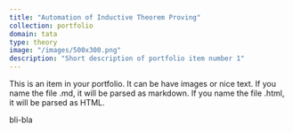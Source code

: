 ```yaml
---
title: "Automation of Inductive Theorem Proving"
collection: portfolio
domain: tata
type: theory
image: "/images/500x300.png"
description: "Short description of portfolio item number 1"
---
```


This is an item in your portfolio. It can be have images or nice text. If you name the file .md, it will be parsed as markdown. If you name the file .html, it will be parsed as HTML. 

bli-bla